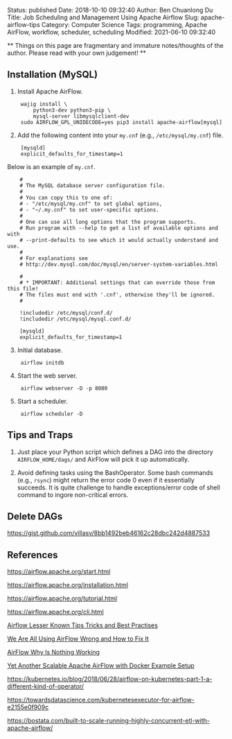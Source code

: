 Status: published
Date: 2018-10-10 09:32:40
Author: Ben Chuanlong Du
Title: Job Scheduling and Management Using Apache Airflow
Slug: apache-airflow-tips
Category: Computer Science
Tags: programming, Apache AirFlow, workflow, scheduler, scheduling
Modified: 2021-06-10 09:32:40

**
Things on this page are
fragmentary and immature notes/thoughts of the author.
Please read with your own judgement!
**

## Installation (MySQL)

1. Install Apache AirFlow.

        wajig install \
            python3-dev python3-pip \
            mysql-server libmysqlclient-dev
        sudo AIRFLOW_GPL_UNIDECODE=yes pip3 install apache-airflow[mysql]

2. Add the following content into your `my.cnf` (e.g., `/etc/mysql/my.cnf`) file. 

        [mysqld]
        explicit_defaults_for_timestamp=1

Below is an example of `my.cnf`.

        #
        # The MySQL database server configuration file.
        #
        # You can copy this to one of:
        # - "/etc/mysql/my.cnf" to set global options,
        # - "~/.my.cnf" to set user-specific options.
        #
        # One can use all long options that the program supports.
        # Run program with --help to get a list of available options and with
        # --print-defaults to see which it would actually understand and use.
        #
        # For explanations see
        # http://dev.mysql.com/doc/mysql/en/server-system-variables.html

        #
        # * IMPORTANT: Additional settings that can override those from this file!
        # The files must end with '.cnf', otherwise they'll be ignored.
        #

        !includedir /etc/mysql/conf.d/
        !includedir /etc/mysql/mysql.conf.d/

        [mysqld]
        explicit_defaults_for_timestamp=1

3. Initial database.

        airflow initdb

4. Start the web server.

        airflow webserver -D -p 8080

5. Start a scheduler.

        airflow scheduler -D

## Tips and Traps

1. Just place your Python script which defines a DAG into the directory `AIRFLOW_HOME/dags/`
    and AirFlow will pick it up automatically.

2. Avoid defining tasks using the BashOperator.
    Some bash commands (e.g., `rsync`) might return the error code 0 
    even if it essentially succeeds.
    It is quite challenge to handle exceptions/error code of shell command
    to ingore non-critical errors.

## Delete DAGs

https://gist.github.com/villasv/8bb1492beb46162c28dbc242d4887533

## References

https://airflow.apache.org/start.html

https://airflow.apache.org/installation.html

https://airflow.apache.org/tutorial.html

https://airflow.apache.org/cli.html

[Airflow Lesser Known Tips Tricks and Best Practises](https://medium.com/datareply/airflow-lesser-known-tips-tricks-and-best-practises-cf4d4a90f8f)

[We Are All Using AirFlow Wrong and How to Fix It](https://medium.com/bluecore-engineering/were-all-using-airflow-wrong-and-how-to-fix-it-a56f14cb0753)

[AirFlow Why Is Nothing Working](https://medium.com/bluecore-engineering/airflow-why-is-nothing-working-f705eb6b7b04)

[Yet Another Scalable Apache AirFlow with Docker Example Setup](https://medium.com/@tomaszdudek/yet-another-scalable-apache-airflow-with-docker-example-setup-84775af5c451)

https://kubernetes.io/blog/2018/06/28/airflow-on-kubernetes-part-1-a-different-kind-of-operator/

https://towardsdatascience.com/kubernetesexecutor-for-airflow-e2155e0f909c

https://bostata.com/built-to-scale-running-highly-concurrent-etl-with-apache-airflow/
